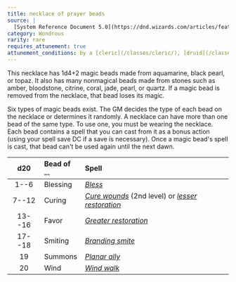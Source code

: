 ```yaml
---
title: necklace of prayer beads
source: |
  [System Reference Document 5.0](https://dnd.wizards.com/articles/features/systems-reference-document-srd)
category: Wondrous
rarity: rare
requires_attunement: true
attunement_conditions: by a [cleric](/classes/cleric/), [druid](/classes/druid/), or [paladin](/classes/paladin/)
---
```


This necklace has 1d4+2 magic beads made from aquamarine, black pearl, or topaz. It also has many nonmagical beads made from stones such as amber, bloodstone, citrine, coral, jade, pearl, or quartz. If a magic bead is removed from the necklace, that bead loses its magic.

Six types of magic beads exist. The GM decides the type of each bead on the necklace or determines it randomly. A necklace can have more than one bead of the same type. To use one, you must be wearing the necklace. Each bead contains a spell that you can cast from it as a bonus action (using your spell save DC if a save is necessary). Once a magic bead's spell is cast, that bead can't be used again until the next dawn.

|  d20   | Bead of ... | Spell                                                                                                    |
|:------:|:------------|:---------------------------------------------------------------------------------------------------------|
|  1--6  | Blessing    | [*Bless*](/spells/bless/)                                                                                |
| 7--12  | Curing      | [*Cure wounds*](/spells/cure-wounds/) (2nd level) or [*lesser restoration*](/spells/restoration-lesser/) |
| 13--16 | Favor       | [*Greater restoration*](/spells/restoration-greater/)                                                    |
| 17--18 | Smiting     | [*Branding smite*](/spells/branding-smite/)                                                              |
|   19   | Summons     | [*Planar ally*](/spells/planar-ally/)                                                                    |
|   20   | Wind        | [*Wind walk*](/spells/wind-walk/)                                                                        |
